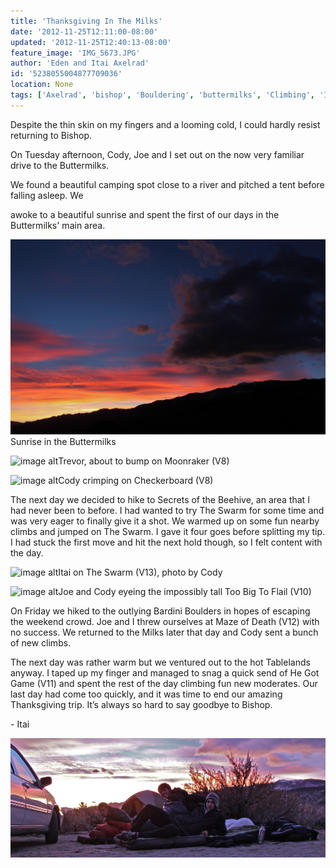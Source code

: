 ```yaml
---
title: 'Thanksgiving In The Milks'
date: '2012-11-25T12:11:00-08:00'
updated: '2012-11-25T12:40:13-08:00'
feature_image: 'IMG_5673.JPG'
author: 'Eden and Itai Axelrad'
id: '5238055004877709036'
location: None
tags: ['Axelrad', 'bishop', 'Bouldering', 'buttermilks', 'Climbing', 'Itai']
---
```


Despite the thin skin on my fingers and a looming cold, I could hardly resist returning to Bishop.

On Tuesday afternoon, Cody, Joe and I set out on the now very familiar drive to the Buttermilks.

We found a beautiful camping spot close to a river and pitched a tent before falling asleep. We

awoke to a beautiful sunrise and spent the first of our days in the Buttermilks' main area. 

![image alt](/images/IMG_5673.JPG)Sunrise in the Buttermilks

![image alt](/images/IMG_5712.JPG)Trevor, about to bump on Moonraker (V8)

![image alt](/images/IMG_5737.JPG)Cody crimping on Checkerboard (V8)

The next day we decided to hike to Secrets of the Beehive, an area that I had never been to before. I had wanted to try The Swarm for some time and was very eager to finally give it a shot. We warmed up on some fun nearby climbs and jumped on The Swarm. I gave it four goes before splitting my tip. I had stuck the first move and hit the next hold though, so I felt content with the day. 

![image alt](/images/IMG_5741.jpg)Itai on The Swarm (V13),
photo by Cody

![image alt](/images/IMG_5748.jpg)Joe and Cody eyeing the impossibly tall Too Big To Flail (V10)

On Friday we hiked to the outlying Bardini Boulders in hopes of escaping the weekend crowd. Joe and I threw ourselves at Maze of Death (V12) with no success. We returned to the Milks later that day and Cody sent a bunch of new climbs.

The next day was rather warm but we ventured out to the hot Tablelands anyway. I taped up my finger and managed to snag a quick send of He Got Game (V11) and spent the rest of the day climbing fun new moderates. Our last day had come too quickly, and it was time to end our amazing Thanksgiving trip. It’s always so hard to say goodbye to Bishop. 

\- Itai

![image alt](/images/IMG_5674.JPG)

